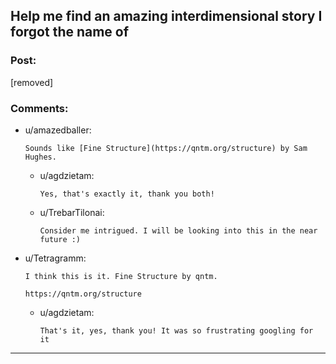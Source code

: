 ## Help me find an amazing interdimensional story I forgot the name of

### Post:

[removed]

### Comments:

- u/amazedballer:
  ```
  Sounds like [Fine Structure](https://qntm.org/structure) by Sam Hughes.
  ```

  - u/agdzietam:
    ```
    Yes, that's exactly it, thank you both!
    ```

  - u/TrebarTilonai:
    ```
    Consider me intrigued. I will be looking into this in the near future :)
    ```

- u/Tetragramm:
  ```
  I think this is it. Fine Structure by qntm. 

  https://qntm.org/structure
  ```

  - u/agdzietam:
    ```
    That's it, yes, thank you! It was so frustrating googling for it
    ```

---

